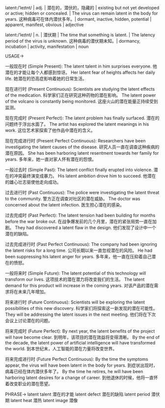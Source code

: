 latent:/ˈleɪtnt/ | adj. | 潜在的，潜伏的，隐藏的 | existing but not yet developed or active; hidden or concealed. | The virus can remain latent in the body for years. 这种病毒可在体内潜伏多年。| dormant, inactive, hidden, potential | apparent, manifest, obvious | adjective

latent:/ˈleɪtnt/ | n. | 潜伏期 | The time that something is latent. | The latency period of the virus is unknown.  这种病毒的潜伏期未知。| dormancy, incubation | activity, manifestation | noun


USAGE->

一般现在时 (Simple Present):
The latent talent in him surprises everyone. 他潜在的才能让每个人都感到惊讶。
Her latent fear of heights affects her daily life. 她潜在的恐高症影响着她的日常生活。


现在进行时 (Present Continuous):
Scientists are studying the latent effects of the medication. 科学家们正在研究这种药物的潜在影响。
The latent power of the volcano is constantly being monitored.  这座火山的潜在能量正持续受到监测。


现在完成时 (Present Perfect):
The latent problem has finally surfaced. 潜在的问题终于浮出水面了。
The artist has explored the latent meanings in his work.  这位艺术家探索了他作品中潜在的含义。


现在完成进行时 (Present Perfect Continuous):
Researchers have been investigating the latent causes of the disease. 研究人员一直在调查这种疾病的潜在原因。
She has been harboring latent resentment towards her family for years. 多年来，她一直对家人怀有潜在的怨恨。


一般过去时 (Simple Past):
The latent conflict finally erupted into violence. 潜在的冲突最终演变成暴力。
His latent ambition drove him to succeed. 他潜在的雄心壮志驱使他走向成功。


过去进行时 (Past Continuous):
The police were investigating the latent threat to the community. 警方正在调查对社区的潜在威胁。
The doctor was concerned about the latent infection. 医生担心潜在的感染。


过去完成时 (Past Perfect):
The latent tension had been building for months before the war broke out. 在战争爆发前的几个月里，潜在的紧张局势一直在加剧。
They had discovered a latent flaw in the design. 他们发现了设计中一个潜在的缺陷。


过去完成进行时 (Past Perfect Continuous):
The company had been ignoring the latent risks for a long time. 公司长期以来一直忽视潜在的风险。
He had been suppressing his latent anger for years. 多年来，他一直在压抑着自己潜在的愤怒。


一般将来时 (Simple Future):
The latent potential of this technology will transform our lives. 这项技术的潜在潜力将改变我们的生活。
The latent demand for this product will increase in the coming years. 对该产品的潜在需求将在未来几年增加。


将来进行时 (Future Continuous):
Scientists will be exploring the latent possibilities of this new discovery. 科学家们将探索这一新发现的潜在可能性。
They will be addressing the latent issues in the next meeting. 他们将在下次会议上讨论潜在的问题。


将来完成时 (Future Perfect):
By next year, the latent benefits of the project will have become clear. 到明年，该项目的潜在效益将变得清晰。
By the end of the decade, the latent power of artificial intelligence will have transformed the world. 到本世纪末，人工智能的潜在力量将改变世界。


将来完成进行时 (Future Perfect Continuous):
By the time the symptoms appear, the virus will have been latent in the body for years.  到症状出现时，病毒已经在体内潜伏多年了。
By the time he retires, he will have been harboring latent desires for a change of career. 到他退休的时候，他将一直怀着改变职业的潜在愿望。


PHRASE->
latent talent  潜在的才能
latent defect  潜在的缺陷
latent period  潜伏期
latent heat  潜热
latent image  潜像

